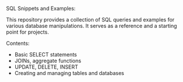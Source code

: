 SQL Snippets and Examples:

This repository provides a collection of SQL queries and examples for various database manipulations. It serves as a reference and a starting point for projects.

Contents:
- Basic SELECT statements
- JOINs, aggregate functions
- UPDATE, DELETE, INSERT
- Creating and managing tables and databases
